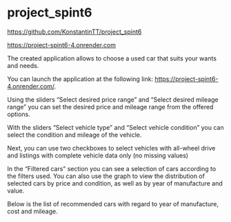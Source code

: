 # project_spint6
https://github.com/KonstantinTT/project_spint6

https://project-spint6-4.onrender.com

The created application allows to choose a used car that suits your wants and needs.

You can launch the application at the following link: https://project-spint6-4.onrender.com/.

Using the sliders “Select desired price range” and “Select desired mileage range” you can set the desired price and mileage range from the offered options.

With the sliders “Select vehicle type” and “Select vehicle condition” you can select the condition and mileage of the vehicle.

Next, you can use two checkboxes to select vehicles with all-wheel drive and listings with complete vehicle data only (no missing values)
 
In the “Filtered cars” section you can see a selection of cars according to the filters used.
You can also use the graph to view the distribution of selected cars by price and condition, as well as by year of manufacture and value.

Below is the list of recommended cars with regard to year of manufacture, cost and mileage.

